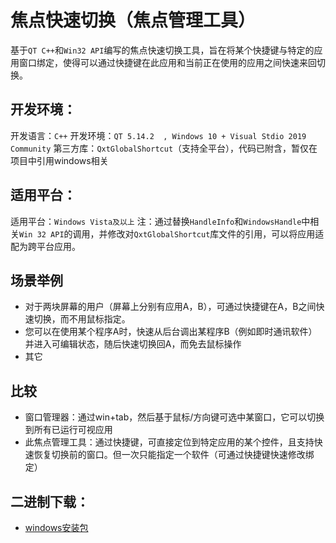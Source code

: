 # 焦点快速切换（焦点管理工具）
基于`QT C++`和`Win32 API`编写的焦点快速切换工具，旨在将某个快捷键与特定的应用窗口绑定，使得可以通过快捷键在此应用和当前正在使用的应用之间快速来回切换。

## 开发环境：
开发语言：`C++` 
开发环境：`QT 5.14.2  , Windows 10 + Visual Stdio 2019 Community`
第三方库：`QxtGlobalShortcut`（支持全平台），代码已附含，暂仅在项目中引用windows相关

## 适用平台：
适用平台：`Windows Vista及以上`
注：通过替换`HandleInfo`和`WindowsHandle`中相关`Win 32 API`的调用，并修改对`QxtGlobalShortcut`库文件的引用，可以将应用适配为跨平台应用。

## 场景举例
* 对于两块屏幕的用户（屏幕上分别有应用A，B），可通过快捷键在A，B之间快速切换，而不用鼠标指定。
* 您可以在使用某个程序A时，快速从后台调出某程序B（例如即时通讯软件）并进入可编辑状态，随后快速切换回A，而免去鼠标操作
* 其它

## 比较
* 窗口管理器：通过win+tab，然后基于鼠标/方向键可选中某窗口，它可以切换到所有已运行可视应用
* 此焦点管理工具：通过快捷键，可直接定位到特定应用的某个控件，且支持快速恢复切换前的窗口。但一次只能指定一个软件（可通过快捷键快速修改绑定）

## 二进制下载：
* [windows安装包]()
